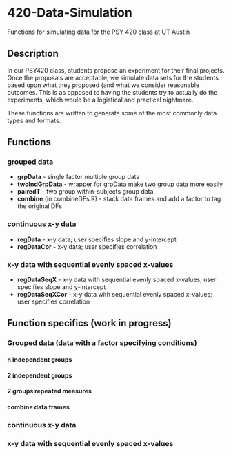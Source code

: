 # 420-Data-Simulation
Functions for simulating data for the PSY 420 class at UT Austin

## Description
In our PSY420 class, students propose an experiment for their final projects. Once the proposals are acceptable, we simulate data sets for the students based upon what they proposed (and what we consider reasonable outcomes. This is as opposed to having the students try to actually do the experiments, which would be a logistical and practical nightmare.

These functions are written to generate some of the most commonly data types and formats.

## Functions

### grouped data

* **grpData** - single factor multiple group data
* **twoIndGrpData** - wrapper for grpData make two group data more easily
* **pairedT** - two group within-subjects group data
* **combine** (in combineDFs.R) - stack data frames and add a factor to tag the original DFs

### continuous x-y data

* **regData** - x-y data; user specifies slope and y-intercept
* **regDataCor** - x-y data; user specifies correlation

### x-y data with sequential evenly spaced x-values

* **regDataSeqX** - x-y data with sequential evenly spaced x-values; user specifies slope and y-intercept
* **regDataSeqXCor** - x-y data with sequential evenly spaced x-values; user specifies correlation

## Function specifics (work in progress)

### Grouped data (data with a factor specifying conditions)

#### n independent groups

#### 2 independent groups

#### 2 groups repeated measures

#### combine data frames

### continuous x-y data

### x-y data with sequential evenly spaced x-values
